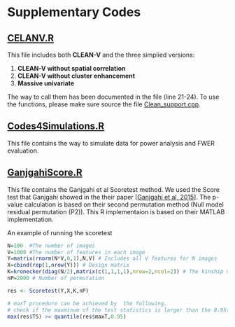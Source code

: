 # Supplementary Codes 

## [CELANV.R](https://github.com/RuyiPan/Code4Review-CLEAN-V/blob/main/CLEANV.R)
This file includes both **CLEAN-V** and the three simplied versions:
1. **CLEAN-V without spatial correlation**
2. **CLEAN-V without cluster enhancement**
3. **Massive univariate**

The way to call them has been documented in the file (line 21-24).
To use the functions, please make sure source the file [Clean_support.cpp](https://github.com/RuyiPan/Code4Review-CLEAN-V/blob/main/Clean_support.cpp).

## [Codes4Simulations.R](https://github.com/RuyiPan/Code4Review-CLEAN-V/blob/main/Code4Simulations.R)
This file contains the way to simulate data for power analysis and FWER evaluation.

## [GanjgahiScore.R](https://github.com/RuyiPan/Code4Review-CLEAN-V/blob/main/GanScore.R)
This file contains the Ganjgahi et al Scoretest method.  We used the Score test that Ganjgahi showed in the their paper [\[Ganjgahi et al, 2015\]](https://doi.org/10.1016/j.neuroimage.2015.03.005). The p-value calculation is based on their second permutation method (Null model residual permutation (P2)).
This R implementaion is based on their MATLAB implementation.


An example of running the scoretest 
```R
N=100  #The number of images
V=1000 #The number of features in each image
Y=matrix(rnorm(N*V,0,1),N,V) # Includes all V features for N images
X=cbind(rep(1,nrow(Y))) # Design matrix
K=kronecker(diag(N/2),matrix(c(1,1,1,1),nrow=2,ncol=2)) # The kinship matrix
nP=2000 # Number of permutation

res <- Scoretest(Y,X,K,nP)

# maxT procedure can be achieved by  the following.
# check if the maxminum of the test statistics is larger than the 0.95th quantile of the permuted maximum test statistics.
max(res$TS) >= quantile(res$maxT,0.95) 
```